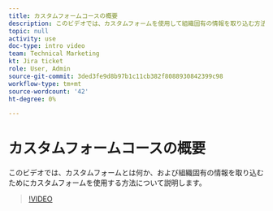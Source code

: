 ```yaml
---
title: カスタムフォームコースの概要
description: このビデオでは、カスタムフォームを使用して組織固有の情報を取り込む方法を学びます。
topic: null
activity: use
doc-type: intro video
team: Technical Marketing
kt: Jira ticket
role: User, Admin
source-git-commit: 3ded3fe9d8b97b1c11cb382f8088930842399c98
workflow-type: tm+mt
source-wordcount: '42'
ht-degree: 0%

---
```


# カスタムフォームコースの概要

このビデオでは、カスタムフォームとは何か、および組織固有の情報を取り込むためにカスタムフォームを使用する方法について説明します。

>[!VIDEO](https://video.tv.adobe.com/v/335171/?quality=12)
